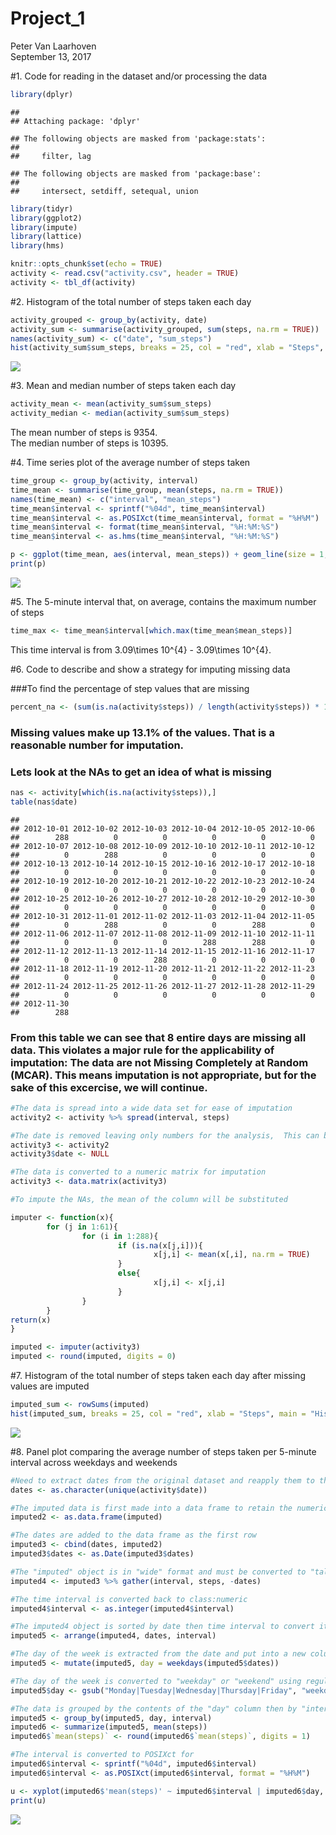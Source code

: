 # Project_1
Peter Van Laarhoven  
September 13, 2017  

#1. Code for reading in the dataset and/or processing the data


```r
library(dplyr)
```

```
## 
## Attaching package: 'dplyr'
```

```
## The following objects are masked from 'package:stats':
## 
##     filter, lag
```

```
## The following objects are masked from 'package:base':
## 
##     intersect, setdiff, setequal, union
```

```r
library(tidyr)
library(ggplot2)
library(impute)
library(lattice)
library(hms)

knitr::opts_chunk$set(echo = TRUE)
activity <- read.csv("activity.csv", header = TRUE)
activity <- tbl_df(activity)
```

#2. Histogram of the total number of steps taken each day


```r
activity_grouped <- group_by(activity, date)
activity_sum <- summarise(activity_grouped, sum(steps, na.rm = TRUE))
names(activity_sum) <- c("date", "sum_steps")
hist(activity_sum$sum_steps, breaks = 25, col = "red", xlab = "Steps", main = "Histogram of Total Steps taken per Day")
```

![](PA1_template_files/figure-html/Histogram-1.png)<!-- -->

#3. Mean and median number of steps taken each day


```r
activity_mean <- mean(activity_sum$sum_steps)
activity_median <- median(activity_sum$sum_steps)
```

The mean number of steps is 9354.  
The median number of steps is 10395.  

#4. Time series plot of the average number of steps taken


```r
time_group <- group_by(activity, interval)
time_mean <- summarise(time_group, mean(steps, na.rm = TRUE))
names(time_mean) <- c("interval", "mean_steps")
time_mean$interval <- sprintf("%04d", time_mean$interval)
time_mean$interval <- as.POSIXct(time_mean$interval, format = "%H%M")
time_mean$interval <- format(time_mean$interval, "%H:%M:%S")
time_mean$interval <- as.hms(time_mean$interval, "%H:%M:%S")

p <- ggplot(time_mean, aes(interval, mean_steps)) + geom_line(size = 1, color = "blue") + labs(x = "Time Interval in Minutes", y = "Average Steps", title = "Time series plot of the average number of steps taken") + guides(fill=FALSE) 
print(p)
```

![](PA1_template_files/figure-html/TimePlot-1.png)<!-- -->

#5. The 5-minute interval that, on average, contains the maximum number of steps


```r
time_max <- time_mean$interval[which.max(time_mean$mean_steps)]
```

This time interval is from 3.09\times 10^{4} - 3.09\times 10^{4}.

#6. Code to describe and show a strategy for imputing missing data

###To find the percentage of step values that are missing         

```r
percent_na <- (sum(is.na(activity$steps)) / length(activity$steps)) * 100
```
### Missing values make up 13.1% of the values.  That is a reasonable number for imputation.

### Lets look at the NAs to get an idea of what is missing


```r
nas <- activity[which(is.na(activity$steps)),]
table(nas$date)
```

```
## 
## 2012-10-01 2012-10-02 2012-10-03 2012-10-04 2012-10-05 2012-10-06 
##        288          0          0          0          0          0 
## 2012-10-07 2012-10-08 2012-10-09 2012-10-10 2012-10-11 2012-10-12 
##          0        288          0          0          0          0 
## 2012-10-13 2012-10-14 2012-10-15 2012-10-16 2012-10-17 2012-10-18 
##          0          0          0          0          0          0 
## 2012-10-19 2012-10-20 2012-10-21 2012-10-22 2012-10-23 2012-10-24 
##          0          0          0          0          0          0 
## 2012-10-25 2012-10-26 2012-10-27 2012-10-28 2012-10-29 2012-10-30 
##          0          0          0          0          0          0 
## 2012-10-31 2012-11-01 2012-11-02 2012-11-03 2012-11-04 2012-11-05 
##          0        288          0          0        288          0 
## 2012-11-06 2012-11-07 2012-11-08 2012-11-09 2012-11-10 2012-11-11 
##          0          0          0        288        288          0 
## 2012-11-12 2012-11-13 2012-11-14 2012-11-15 2012-11-16 2012-11-17 
##          0          0        288          0          0          0 
## 2012-11-18 2012-11-19 2012-11-20 2012-11-21 2012-11-22 2012-11-23 
##          0          0          0          0          0          0 
## 2012-11-24 2012-11-25 2012-11-26 2012-11-27 2012-11-28 2012-11-29 
##          0          0          0          0          0          0 
## 2012-11-30 
##        288
```
### From this table we can see that 8 entire days are missing all data.  This violates a major rule for the applicability of imputation: The data are not Missing Completely at Random (MCAR).  This means imputation is not appropriate, but for the sake of this excercise, we will continue.   


```r
#The data is spread into a wide data set for ease of imputation
activity2 <- activity %>% spread(interval, steps)

#The date is removed leaving only numbers for the analysis,  This can be added back later.
activity3 <- activity2
activity3$date <- NULL

#The data is converted to a numeric matrix for imputation
activity3 <- data.matrix(activity3)

#To impute the NAs, the mean of the column will be substituted

imputer <- function(x){
        for (j in 1:61){
                for (i in 1:288){
                        if (is.na(x[j,i])){
                                x[j,i] <- mean(x[,i], na.rm = TRUE)   
                        }
                        else{
                                x[j,i] <- x[j,i]
                        }
                }        
        }
return(x)        
}

imputed <- imputer(activity3)
imputed <- round(imputed, digits = 0)
```

#7. Histogram of the total number of steps taken each day after missing values are imputed


```r
imputed_sum <- rowSums(imputed)
hist(imputed_sum, breaks = 25, col = "red", xlab = "Steps", main = "Histogram of Total Steps taken per Day including Imputed Days")
```

![](PA1_template_files/figure-html/imputed_histogram-1.png)<!-- -->


#8. Panel plot comparing the average number of steps taken per 5-minute interval across weekdays and weekends


```r
#Need to extract dates from the original dataset and reapply them to the imputed data
dates <- as.character(unique(activity$date))

#The imputed data is first made into a data frame to retain the numeric class of "imputed"
imputed2 <- as.data.frame(imputed)

#The dates are added to the data frame as the first row 
imputed3 <- cbind(dates, imputed2)
imputed3$dates <- as.Date(imputed3$dates)

#The "imputed" object is in "wide" format and must be converted to "tall" format.
imputed4 <- imputed3 %>% gather(interval, steps, -dates)

#The time interval is converted back to class:numeric
imputed4$interval <- as.integer(imputed4$interval)

#The imputed4 object is sorted by date then time interval to convert it back to the format of the original dataset
imputed5 <- arrange(imputed4, dates, interval)

#The day of the week is extracted from the date and put into a new column
imputed5 <- mutate(imputed5, day = weekdays(imputed5$dates))

#The day of the week is converted to "weekday" or "weekend" using regular expressions
imputed5$day <- gsub("Monday|Tuesday|Wednesday|Thursday|Friday", "weekday", imputed5$day) %>% gsub("Saturday|Sunday", "weekend", .)

#The data is grouped by the contents of the "day" column then by "interval"
imputed5 <- group_by(imputed5, day, interval)
imputed6 <- summarize(imputed5, mean(steps))
imputed6$`mean(steps)` <- round(imputed6$`mean(steps)`, digits = 1)

#The interval is converted to POSIXct for  
imputed6$interval <- sprintf("%04d", imputed6$interval)
imputed6$interval <- as.POSIXct(imputed6$interval, format = "%H%M")

u <- xyplot(imputed6$'mean(steps)' ~ imputed6$interval | imputed6$day, type = c("l"), pch = 20, lty = 1, lwd = 1, layout = c(1,2), col.line = "black", xlab = "Time of day", ylab = "Average Steps", main = "Comparison of Average Steps between Weekdays and Weekends", scales=list(x=list(at= seq(as.POSIXct(imputed6$interval[[1]]), by = "6 hour", length = 5), labels = format(seq(as.POSIXct(imputed6$interval[[1]]), by = "6 hour", length = 5), "%H hrs"))))
print(u)
```

![](PA1_template_files/figure-html/panel_plot-1.png)<!-- -->
